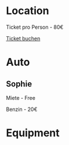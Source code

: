 # Location

Ticket pro Person - 80€

[Ticket buchen](https://www.eventim-light.com/de/a/65b40bf0861ac0525eb40efe/e/683ca85c7664391d2f991ab9)

# Auto 

## Sophie 

Miete - Free

Benzin - 20€

# Equipment

